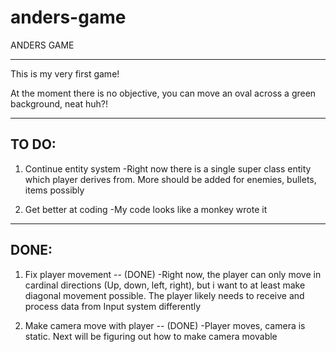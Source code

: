 # anders-game
ANDERS GAME

----------------------------------------
This is my very first game!

At the moment there is no objective, you can move an oval across a green background, neat huh?!

----------------------------------------
TO DO:
----------------------------------------


	
1. Continue entity system
	-Right now there is a single super class entity which player derives from. More should be added for enemies, bullets, items possibly



2. Get better at coding
	-My code looks like a monkey wrote it


-----------------------------------------
DONE:
-----------------------------------------

 1. Fix player movement -- (DONE)
	-Right now, the player can only move in cardinal directions (Up, down, left, right), but i want to at least make diagonal movement possible. The player likely needs to receive and process data from Input system differently


2. Make camera move with player -- (DONE)
	-Player moves, camera is static. Next will be figuring out how to make camera movable 


